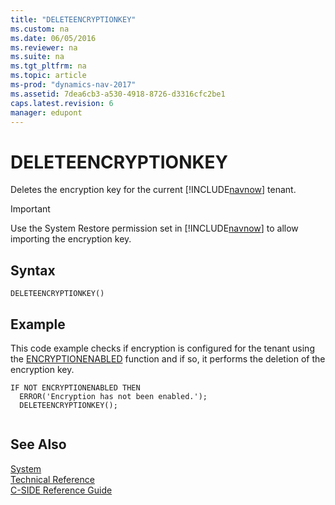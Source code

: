 ```yaml
---
title: "DELETEENCRYPTIONKEY"
ms.custom: na
ms.date: 06/05/2016
ms.reviewer: na
ms.suite: na
ms.tgt_pltfrm: na
ms.topic: article
ms-prod: "dynamics-nav-2017"
ms.assetid: 7dea6cb3-a530-4918-8726-d3316cfc2be1
caps.latest.revision: 6
manager: edupont
---
```

# DELETEENCRYPTIONKEY
Deletes the encryption key for the current [!INCLUDE[navnow](includes/navnow_md.md)] tenant.  
  
> [!IMPORTANT]  
>  Use the System Restore permission set in [!INCLUDE[navnow](includes/navnow_md.md)] to allow importing the encryption key.  
  
## Syntax  
  
```  
DELETEENCRYPTIONKEY()  
```  
  
## Example  
 This code example checks if encryption is configured for the tenant using the [ENCRYPTIONENABLED](ENCRYPTIONENABLED.md) function and if so, it performs the deletion of the encryption key.  
  
```  
IF NOT ENCRYPTIONENABLED THEN  
  ERROR('Encryption has not been enabled.');  
  DELETEENCRYPTIONKEY();  
  
```  
  
## See Also  
 [System](System.md)   
 [Technical Reference](Technical-Reference.md)   
 [C\-SIDE Reference Guide](C-SIDE-Reference-Guide.md)
